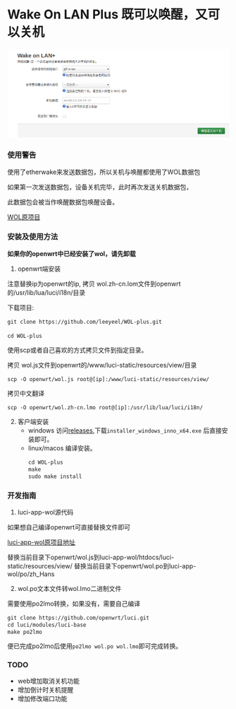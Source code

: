 # Wake On LAN Plus 既可以唤醒，又可以关机

![Wake On LAN+](openwrt/wolp.png)

### 使用警告

使用了etherwake来发送数据包，所以关机与唤醒都使用了WOL数据包

如果第一次发送数据包，设备关机完毕，此时再次发送关机数据包，

此数据包会被当作唤醒数据包唤醒设备。

[WOL原项目](https://github.com/openwrt/luci/tree/master/applications/luci-app-wol)

### 安装及使用方法

**如果你的openwrt中已经安装了wol，请先卸载**

1. openwrt端安装

注意替换ip为openwrt的ip, 拷贝 wol.zh-cn.lom文件到openwrt的/usr/lib/lua/luci/i18n/目录

下载项目:

```
git clone https://github.com/leeyeel/WOL-plus.git

cd WOL-plus
```

使用scp或者自己喜欢的方式拷贝文件到指定目录。

拷贝 wol.js文件到openwrt的/www/luci-static/resources/view/目录
```
scp -O openwrt/wol.js root@[ip]:/www/luci-static/resources/view/
```

拷贝中文翻译
```
scp -O openwrt/wol.zh-cn.lmo root@[ip]:/usr/lib/lua/luci/i18n/ 
```

2. 客户端安装
    - windows
        访问[releases](https://github.com/leeyeel/WOL-plus/releases),下载`installer_windows_inno_x64.exe`
        后直接安装即可。
    - linux/macos
        编译安装。
        ```
        cd WOL-plus
        make
        sudo make install
        ```
### 开发指南

1. luci-app-wol源代码

如果想自己编译openwrt可直接替换文件即可

[luci-app-wol原项目地址](https://github.com/openwrt/luci/tree/master/applications/luci-app-wol)

替换当前目录下openwrt/wol.js到luci-app-wol/htdocs/luci-static/resources/view/
替换当前目录下openwrt/wol.po到luci-app-wol/po/zh_Hans

2. wol.po文本文件转wol.lmo二进制文件

需要使用po2lmo转换，如果没有，需要自己编译

```
git clone https://github.com/openwrt/luci.git
cd luci/modules/luci-base
make po2lmo
```

便已完成po2lmo后使用`po2lmo wol.po wol.lmo`即可完成转换。

### TODO

- web增加取消关机功能
- 增加倒计时关机提醒
- 增加修改端口功能 



